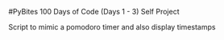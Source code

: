 #PyBites 100 Days of Code (Days 1 - 3) Self Project 

Script to mimic a pomodoro timer and also display timestamps
